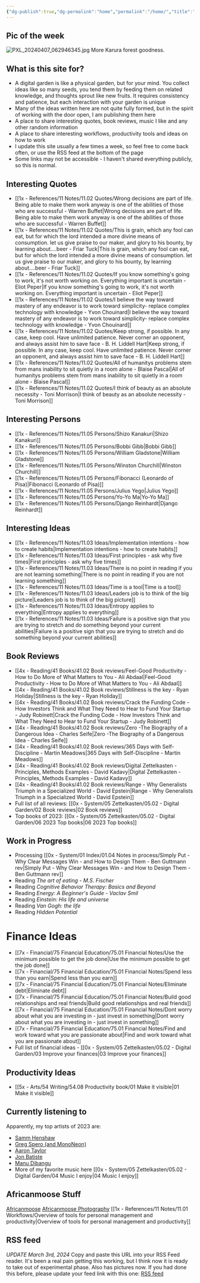 ```yaml
---
{"dg-publish":true,"dg-permalink":"home","permalink":"/home/","title":"AfricanMoose Digital Garden","tags":["gardenEntry"],"created":"2024-01-20T11:59:40.000+03:00","updated":"2024-04-17T18:01:29.754+03:00"}
---
```


## Pic of the week
![PXL_20240407_062946345.jpg](/img/user/0x%20-%20System/05%20Zettelkasten/05.03%20-%20Publish%20digital%20garden%20resource%20folder/PXL_20240407_062946345.jpg)
More Karura forest goodness.

## What is this site for?

- A digital garden is like a physical garden, but for your mind. You collect ideas like so many seeds, you tend them by feeding them on related knowledge, and thoughts sprout like new fruits. It requires consistency and patience, but each interaction with your garden is unique
- Many of the ideas written here are not quite fully formed, but in the spirit of working with the door open, I am publishing them here
- A place to share interesting quotes, book reviews, music I like and any other random information
- A place to share interesting workflows, productivity tools and ideas on how to work
- I update this site usually a few times a week, so feel free to come back often, or use the RSS feed at the bottom of the page
- Some links may not be accessible - I haven't shared everything publicly, so this is normal.


## Interesting Quotes

- [[1x - References/11 Notes/11.02 Quotes/Wrong decisions are part of life. Being able to make them work anyway is one of the abilities of those who are successful - Warren Buffet\|Wrong decisions are part of life. Being able to make them work anyway is one of the abilities of those who are successful - Warren Buffet]]
- [[1x - References/11 Notes/11.02 Quotes/This is grain, which any fool can eat, but for which the lord intended a more divine means of consumption. let us give praise to our maker, and glory to his bounty, by learning about....beer - Friar Tuck\|This is grain, which any fool can eat, but for which the lord intended a more divine means of consumption. let us give praise to our maker, and glory to his bounty, by learning about....beer - Friar Tuck]]
- [[1x - References/11 Notes/11.02 Quotes/If you know something's going to work, it's not worth working on. Everything important is uncertain - Eliot Peper\|If you know something's going to work, it's not worth working on. Everything important is uncertain - Eliot Peper]]
- [[1x - References/11 Notes/11.02 Quotes/I believe the way toward mastery of any endeavor is to work toward simplicity- replace complex technology with knowledge - Yvon Chouinard\|I believe the way toward mastery of any endeavor is to work toward simplicity- replace complex technology with knowledge - Yvon Chouinard]]
- [[1x - References/11 Notes/11.02 Quotes/Keep strong, if possible. In any case, keep cool. Have unlimited patience. Never corner an opponent, and always assist him to save face - B. H. Liddell Hart\|Keep strong, if possible. In any case, keep cool. Have unlimited patience. Never corner an opponent, and always assist him to save face - B. H. Liddell Hart]]
- [[1x - References/11 Notes/11.02 Quotes/All of humanitys problems stem from mans inability to sit quietly in a room alone - Blaise Pascal\|All of humanitys problems stem from mans inability to sit quietly in a room alone - Blaise Pascal]]
- [[1x - References/11 Notes/11.02 Quotes/I think of beauty as an absolute necessity - Toni Morrison\|I think of beauty as an absolute necessity - Toni Morrison]]


## Interesting Persons

- [[1x - References/11 Notes/11.05 Persons/Shizo Kanakuri\|Shizo Kanakuri]]
- [[1x - References/11 Notes/11.05 Persons/Bobbi Gibb\|Bobbi Gibb]]
- [[1x - References/11 Notes/11.05 Persons/William Gladstone\|William Gladstone]]
- [[1x - References/11 Notes/11.05 Persons/Winston Churchill\|Winston Churchill]]
- [[1x - References/11 Notes/11.05 Persons/Fibonacci (Leonardo of Pisa)\|Fibonacci (Leonardo of Pisa)]]
- [[1x - References/11 Notes/11.05 Persons/Julius Yego\|Julius Yego]]
- [[1x - References/11 Notes/11.05 Persons/Yo-Yo Ma\|Yo-Yo Ma]]
- [[1x - References/11 Notes/11.05 Persons/Django Reinhardt\|Django Reinhardt]]


## Interesting Ideas

- [[1x - References/11 Notes/11.03 Ideas/Implementation intentions - how to create habits\|Implementation intentions - how to create habits]]
- [[1x - References/11 Notes/11.03 Ideas/First principles - ask why five times\|First principles - ask why five times]]
- [[1x - References/11 Notes/11.03 Ideas/There is no point in reading if you are not learning something\|There is no point in reading if you are not learning something]]
- [[1x - References/11 Notes/11.03 Ideas/Time is a tool\|Time is a tool]]
- [[1x - References/11 Notes/11.03 Ideas/Leaders job is to think of the big picture\|Leaders job is to think of the big picture]]
- [[1x - References/11 Notes/11.03 Ideas/Entropy applies to everything\|Entropy applies to everything]]
- [[1x - References/11 Notes/11.03 Ideas/Failure is a positive sign that you are trying to stretch and do something beyond your current abilities\|Failure is a positive sign that you are trying to stretch and do something beyond your current abilities]]


## Book Reviews

- [[4x - Reading/41 Books/41.02 Book reviews/Feel-Good Productivity - How to Do More of What Matters to You - Ali Abdaal\|Feel-Good Productivity - How to Do More of What Matters to You - Ali Abdaal]]
- [[4x - Reading/41 Books/41.02 Book reviews/Stillness is the key - Ryan Holiday\|Stillness is the key - Ryan Holiday]]
- [[4x - Reading/41 Books/41.02 Book reviews/Crack the Funding Code - How Investors Think and What They Need to Hear to Fund Your Startup - Judy Robinett\|Crack the Funding Code - How Investors Think and What They Need to Hear to Fund Your Startup - Judy Robinett]]
- [[4x - Reading/41 Books/41.02 Book reviews/Zero -The Biography of a Dangerous Idea - Charles Seife\|Zero -The Biography of a Dangerous Idea - Charles Seife]]
- [[4x - Reading/41 Books/41.02 Book reviews/365 Days with Self-Discipline - Martin Meadows\|365 Days with Self-Discipline - Martin Meadows]]
- [[4x - Reading/41 Books/41.02 Book reviews/Digital Zettelkasten - Principles, Methods Examples - David Kadavy\|Digital Zettelkasten - Principles, Methods Examples - David Kadavy]]
- [[4x - Reading/41 Books/41.02 Book reviews/Range - Why Generalists Triumph in a Specialized World - David Epstein\|Range - Why Generalists Triumph in a Specialized World - David Epstein]]
- Full list of all reviews: [[0x - System/05 Zettelkasten/05.02 - Digital Garden/02 Book reviews\|02 Book reviews]]
- Top books of 2023: [[0x - System/05 Zettelkasten/05.02 - Digital Garden/06 2023 Top books\|06 2023 Top books]]


## Work in Progress

- Processing [[0x - System/01 Index/01.04 Notes in process/Simply Put - Why Clear Messages Win - and How to Design Them - Ben Guttmann rev\|Simply Put - Why Clear Messages Win - and How to Design Them - Ben Guttmann rev]]
- Reading _The art of eating - M.S. Fischer_
- Reading _Cognitive Behavior Therapy: Basics and Beyond_
- Reading _Energy: A Beginner's Guide - Vaclav Smil_
- Reading _Einstein: His life and universe_
- Reading _Van Gogh: the life_
- Reading _Hidden Potential_

# Finance Ideas

- [[7x - Financial/75 Financial Education/75.01 Financial Notes/Use the minimum possible to get the job done\|Use the minimum possible to get the job done]]
- [[7x - Financial/75 Financial Education/75.01 Financial Notes/Spend less than you earn\|Spend less than you earn]]
- [[7x - Financial/75 Financial Education/75.01 Financial Notes/Eliminate debt\|Eliminate debt]]
- [[7x - Financial/75 Financial Education/75.01 Financial Notes/Build good relationships and real friends\|Build good relationships and real friends]]
- [[7x - Financial/75 Financial Education/75.01 Financial Notes/Dont worry about what you are investing in - just invest in something\|Dont worry about what you are investing in - just invest in something]]
- [[7x - Financial/75 Financial Education/75.01 Financial Notes/Find and work toward what you are passionate about\|Find and work toward what you are passionate about]]
- Full list of financial ideas - [[0x - System/05 Zettelkasten/05.02 - Digital Garden/03 Improve your finances\|03 Improve your finances]]

## Productivity Ideas

- [[5x - Arts/54 Writing/54.08 Productivity book/01 Make it visible\|01 Make it visible]]

## Currently listening to

Apparently, my top artists of 2023 are:
- [Samm Henshaw](https://www.youtube.com/watch?v=I_8-P4eZ1jA)
- [Greg Spero (and MonoNeon)](https://www.youtube.com/watch?v=S6_EMdSs45k)
- [Aaron Taylor](https://www.youtube.com/watch?v=7Tln_B11HgQ)
- [Jon Batiste](https://www.youtube.com/watch?v=ze4xcmBFvaE)
- [Manu Dibangu](https://www.youtube.com/watch?v=HV2hfn-TS14)
- More of my favorite music here [[0x - System/05 Zettelkasten/05.02 - Digital Garden/04 Music I enjoy\|04 Music I enjoy]]


## Africanmoose Stuff

[Africanmoose](https://africanmoose.blogspot.com)
[Africanmoose Photography](http://Africanmoose.com)
[[1x - References/11 Notes/11.01 Workflows/Overview of tools for personal management and productivity\|Overview of tools for personal management and productivity]]


## RSS feed
*UPDATE March 3rd, 2024* Copy and paste this URL into your RSS Feed reader. It's been a real pain getting this working, but I think now it is ready to take out of experimental phase. Also has pictures now. If you had done this before, please update your feed link with this one:
[RSS feed](https://africanmoose.netlify.app/feed.xml)
